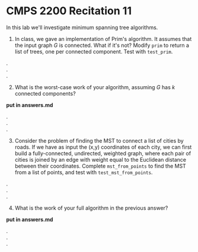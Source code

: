 # CMPS 2200  Recitation 11

In this lab we'll investigate minimum spanning tree algorithms.


1. In class, we gave an implementation of Prim's algorithm. It assumes that the input graph $G$ is connected. What if it's not? Modify `prim` to return a list of trees, one per connected component. Test with `test_prim`.

.  
.  
.  


2. What is the worst-case work of your algorithm, assuming $G$ has $k$ connected components?

**put in answers.md**

.  
.  
.  

3. Consider the problem of finding the MST to connect a list of cities by roads. If we have as input the (x,y) coordinates of each city, we can first build a fully-connected, undirected, weighted graph, where each pair of cities is joined by an edge with weight equal to the Euclidean distance between their coordinates. Complete `mst_from_points` to find the MST from a list of points, and test with `test_mst_from_points`. 

.  
.  
.  

4. What is the work of your full algorithm in the previous answer?

**put in answers.md**

.  
.  
.  
